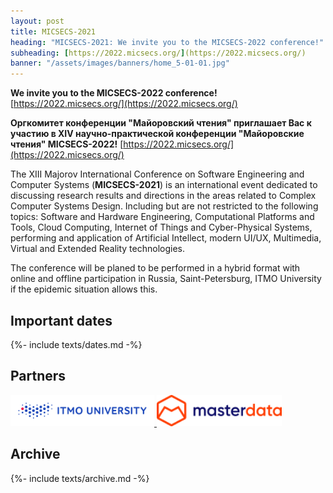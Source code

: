 ```yaml
---
layout: post
title: MICSECS-2021
heading: "MICSECS-2021: We invite you to the MICSECS-2022 conference!"
subheading: [https://2022.micsecs.org/](https://2022.micsecs.org/)
banner: "/assets/images/banners/home_5-01-01.jpg"
---
```

**We invite you to the MICSECS-2022 conference!**
[https://2022.micsecs.org/](https://2022.micsecs.org/)

**Оргкомитет конференции "Майоровский чтения" приглашает Вас к участию в XIV научно-практической конференции "Майоровские чтения"  MICSECS-2022!**
[https://2022.micsecs.org/](https://2022.micsecs.org/)


The XIII Majorov International Conference on Software Engineering and Computer Systems (**MICSECS-2021**) is an international event dedicated to discussing research results and directions in the areas related to Complex Computer Systems Design. Including but are not restricted to the following topics: Software and Hardware Engineering, Computational Platforms and Tools, Cloud Computing, Internet of Things and Cyber-Physical Systems, performing and application of Artificial Intellect, modern UI/UX, Multimedia, Virtual and Extended Reality technologies.

The conference will be planed to be performed in a hybrid format with online and offline participation in Russia, Saint-Petersburg, ITMO University if the epidemic situation allows this.


## Important dates

{%- include texts/dates.md -%}

## Partners

<a href="https://itmo.ru/ru/" Target="_blank"><Img src="/assets/images/itmo_logo_horiz_white_en.png" Width="230" Height="50"> </a>
<a href="https://masterdata.ru/about/" Target="_blank"><Img src="/assets/images/logo-blue-1.png" Width="200" Height="50"> </a>

## Archive

{%- include texts/archive.md -%}
